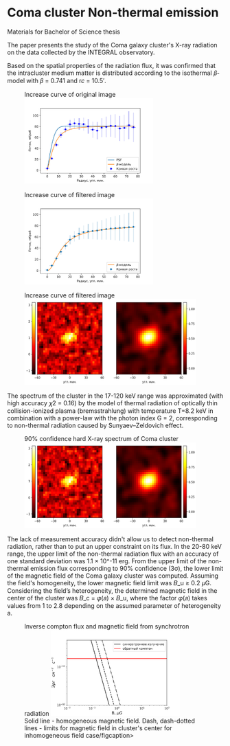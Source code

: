 # Coma cluster Non-thermal emission

Materials for Bachelor of Science thesis

The paper presents the study of the Coma galaxy cluster's X-ray radiation on the data collected by the INTEGRAL observatory. 

Based on the spatial properties of the radiation flux, it was confirmed that the intracluster medium matter is distributed according to the isothermal 𝛽-model with 𝛽 = 0.741 and r𝑐 = 10.5′. 

<figure>
  <figtitle>Increase curve of original image</figtitle>
  <img src="./pictures/Increase_curve_fin.jpg" width="300" height="200">
</figure>

<figure>
  <figtitle>Increase curve of filtered image</figtitle>
  <img src="./pictures/Increase_curve_filtered.jpg" width="300" height="200">
</figure>

<figure>
  <figtitle>Increase curve of filtered image</figtitle>
  <img src="./pictures/Coma_2_image.jpg" width="400" height="200">
</figure>

The spectrum of the cluster in the 17-120 keV range was approximated (with high accuracy 𝜒2 = 0.16) by the model of thermal radiation of optically thin collision-ionized plasma (bremsstrahlung) with temperature T=8.2 keV in combination with a power-law with the photon index G = 2, corresponding to non-thermal radiation caused by Sunyaev–Zeldovich effect. 

<figure>
  <figtitle>90% confidence hard X-ray spectrum of Coma cluster</figtitle>
  <img src="./pictures/Coma_2_image.jpg" width="400" height="200">
</figure>

The lack of measurement accuracy didn't allow us to detect non-thermal radiation, rather than to put an upper constraint on its flux. In the 20-80 keV range, the upper limit of the non-thermal radiation flux with an accuracy of one standard deviation was 1.1 × 10^-11 erg. From the upper limit of the non-thermal emission flux corresponding to 90% confidence (3σ), the lower limit of the magnetic field of the Coma galaxy cluster was computed. Assuming the field's homogeneity, the lower magnetic field limit was 𝐵_u ≥ 0.2 𝜇G. Considering the field’s heterogeneity, the determined magnetic field in the center of the cluster was 𝐵_c = 𝜑(𝑎) × 𝐵_u, where the factor 𝜑(𝑎) takes values from 1 to 2.8 depending on the assumed parameter of heterogeneity a.

<figure>
  <figtitle>Inverse compton flux and magnetic field from synchrotron radiation</figtitle>
  <img src="./pictures/Magnetic_Field.png" width="300" height="200">
   <figcaption>Solid line - homogeneous magnetic field. Dash, dash-dotted lines - limits for magnetic field in cluster's center for inhomogeneous field case/figcaption>
</figure>
